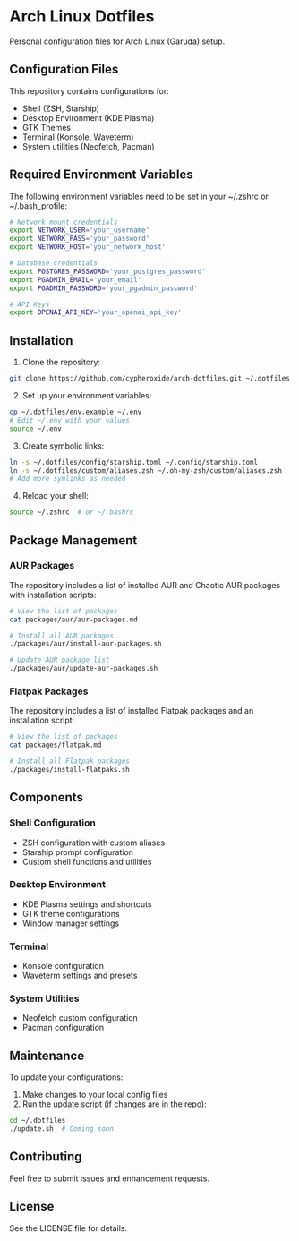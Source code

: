 # Arch Linux Dotfiles

Personal configuration files for Arch Linux (Garuda) setup.

## Configuration Files

This repository contains configurations for:
- Shell (ZSH, Starship)
- Desktop Environment (KDE Plasma)
- GTK Themes
- Terminal (Konsole, Waveterm)
- System utilities (Neofetch, Pacman)

## Required Environment Variables

The following environment variables need to be set in your ~/.zshrc or ~/.bash_profile:

```bash
# Network mount credentials
export NETWORK_USER='your_username'
export NETWORK_PASS='your_password'
export NETWORK_HOST='your_network_host'

# Database credentials
export POSTGRES_PASSWORD='your_postgres_password'
export PGADMIN_EMAIL='your_email'
export PGADMIN_PASSWORD='your_pgadmin_password'

# API Keys
export OPENAI_API_KEY='your_openai_api_key'
```

## Installation

1. Clone the repository:
```bash
git clone https://github.com/cypheroxide/arch-dotfiles.git ~/.dotfiles
```

2. Set up your environment variables:
```bash
cp ~/.dotfiles/env.example ~/.env
# Edit ~/.env with your values
source ~/.env
```

3. Create symbolic links:
```bash
ln -s ~/.dotfiles/config/starship.toml ~/.config/starship.toml
ln -s ~/.dotfiles/custom/aliases.zsh ~/.oh-my-zsh/custom/aliases.zsh
# Add more symlinks as needed
```

4. Reload your shell:
```bash
source ~/.zshrc  # or ~/.bashrc
```

## Package Management
### AUR Packages
The repository includes a list of installed AUR and Chaotic AUR packages with installation scripts:

```bash
# View the list of packages
cat packages/aur/aur-packages.md

# Install all AUR packages
./packages/aur/install-aur-packages.sh

# Update AUR package list
./packages/aur/update-aur-packages.sh
```


### Flatpak Packages
The repository includes a list of installed Flatpak packages and an installation script:

```bash
# View the list of packages
cat packages/flatpak.md

# Install all Flatpak packages
./packages/install-flatpaks.sh
```


## Components

### Shell Configuration
- ZSH configuration with custom aliases
- Starship prompt configuration
- Custom shell functions and utilities

### Desktop Environment
- KDE Plasma settings and shortcuts
- GTK theme configurations
- Window manager settings

### Terminal
- Konsole configuration
- Waveterm settings and presets

### System Utilities
- Neofetch custom configuration
- Pacman configuration

## Maintenance

To update your configurations:

1. Make changes to your local config files
2. Run the update script (if changes are in the repo):
```bash
cd ~/.dotfiles
./update.sh  # Coming soon
```

## Contributing

Feel free to submit issues and enhancement requests.

## License

See the LICENSE file for details.
